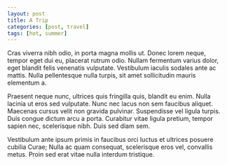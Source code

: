 ```yaml
---
layout: post
title: A Trip
categories: [post, travel]
tags: [hot, summer]
---
```

Cras viverra nibh odio, in porta magna mollis ut. Donec lorem neque, tempor eget dui eu, placerat rutrum odio. Nullam fermentum varius dolor, eget blandit felis venenatis vulputate. Vestibulum iaculis sodales ante ac mattis. Nulla pellentesque nulla turpis, sit amet sollicitudin mauris elementum a.

Praesent neque nunc, ultrices quis fringilla quis, blandit eu enim. Nulla lacinia ut eros sed vulputate. Nunc nec lacus non sem faucibus aliquet. Maecenas cursus velit non gravida pulvinar. Suspendisse vel ligula turpis. Duis congue dictum arcu a porta. Curabitur vitae ligula pretium, tempor sapien nec, scelerisque nibh. Duis sed diam sem.

Vestibulum ante ipsum primis in faucibus orci luctus et ultrices posuere cubilia Curae; Nulla ac quam consequat, scelerisque eros vel, convallis metus. Proin sed erat vitae nulla interdum tristique.